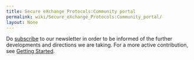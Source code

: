 ```yaml
---
title: Secure eXchange Protocols:Community portal
permalink: wiki/Secure_eXchange_Protocols:Community_portal/
layout: None
---
```


Do
[subscribe](http://secure-exchange-protocols.org/newsletters/?p=subscribe)
to our newsletter in order to be informed of the further developments
and directions we are taking. For a more active contribution, see
[Getting Started](/wiki/Getting_Started "wikilink").
